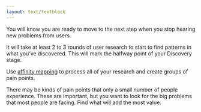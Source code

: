```yaml
---
layout: text/textblock
---
```


You will know you are ready to move to the next step when you stop hearing new problems from users.

It will take at least 2 to 3 rounds of user research to start to find patterns in what you’ve discovered. This will mark the halfway point of your Discovery stage.

Use [affinity mapping](../../user-research/analysing-user-research/#affinity-mapping) to process all of your research and create groups of pain points.

There may be kinds of pain points that only a small number of people experience. These are important, but you want to look for the big problems that most people are facing. Find what will add the most value.
